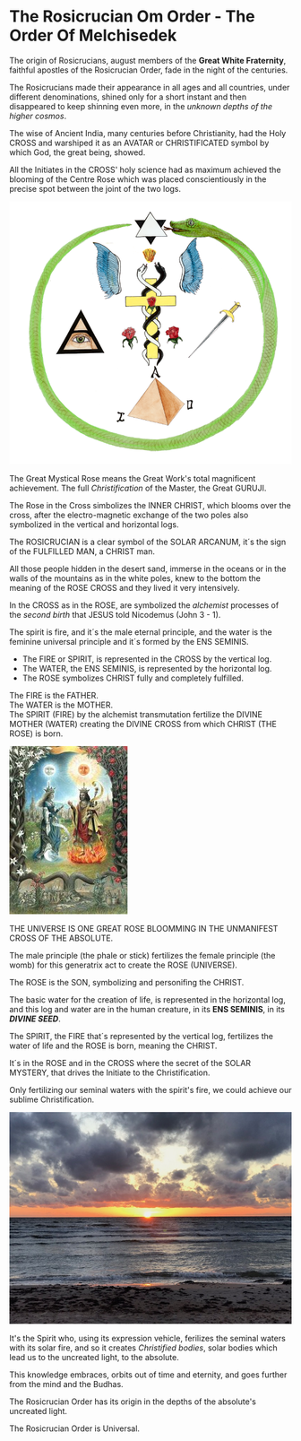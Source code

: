 # The Rosicrucian Om Order - The Order Of Melchisedek

The origin of Rosicrucians, august members of the **Great White Fraternity**, faithful apostles of the Rosicrucian Order, fade in the night of the centuries.  

The Rosicrucians made their appearance in all ages and all countries, under different denominations, shined only for a short instant and then disappeared to keep shinning even more, in the _unknown depths of the higher cosmos_.  

The wise of Ancient India, many centuries before Christianity, had the Holy CROSS and warshiped it as an AVATAR or CHRISTIFICATED symbol by which God, the great being, showed.  

All the Initiates in the CROSS' holy science had as maximum achieved the blooming of the Centre Rose which was placed conscientiously in the precise spot between the joint of the two logs.  

![The Rosicrucian Om Order](/assets/img/rosicrucianomorder.png)

The Great Mystical Rose means the Great Work's total magnificent achievement. The full _Christification_ of the Master, the Great GURUJI.  

The Rose in the Cross simbolizes the INNER CHRIST, which blooms over the cross, after the electro-magnetic exchange of the two poles also symbolized in the vertical and horizontal logs.  

The ROSICRUCIAN is a clear symbol of the SOLAR ARCANUM, it´s the sign of the FULFILLED MAN, a CHRIST man.  

All those people hidden in the desert sand, immerse in the oceans or in the walls of the mountains as in the white poles, knew to the bottom the meaning of the ROSE CROSS and they lived it very intensively.  

In the CROSS as in the ROSE, are symbolized the _alchemist_ processes of the _second birth_ that JESUS told Nicodemus (John 3 - 1).  

The spirit is fire, and it´s the male eternal principle, and the water is the feminine universal principle and it´s formed by the ENS SEMINIS.

* The FIRE or SPIRIT, is represented in the CROSS by the vertical log.
* The WATER, the ENS SEMINIS, is represented by the horizontal log.
* The ROSE symbolizes CHRIST fully and completely fulfilled.  

The FIRE is the FATHER.  
The WATER is the MOTHER.  
The SPIRIT (FIRE) by the alchemist transmutation fertilize the DIVINE MOTHER (WATER) creating the DIVINE CROSS from which CHRIST (THE ROSE) is born.  

![The Man and Woman](/assets/img/the_man_and_woman.jpg)

THE UNIVERSE IS ONE GREAT ROSE BLOOMMING IN THE UNMANIFEST CROSS OF THE ABSOLUTE.  

The male principle (the phale or stick) fertilizes the female principle (the womb) for this generatrix act to create the ROSE (UNIVERSE).  

The ROSE is the SON, symbolizing and personifing the CHRIST.  

The basic water for the creation of life, is represented in the horizontal log, and this log and water are in the human creature, in its **ENS SEMINIS**, in its **_DIVINE SEED_**.  

The SPIRIT, the FIRE that´s represented by the vertical log, fertilizes the water of life and the ROSE is born, meaning the CHRIST.  

It´s in the ROSE and in the CROSS where the secret of the SOLAR MYSTERY, that drives the Initiate to the Christification.  

Only fertilizing our seminal waters with the spirit's fire, we could achieve our sublime Christification.  

![Sunset at The Sea](/assets/img/sunset_sea_800x600.jpg)

It's the Spirit who, using its expression vehicle, ferilizes the seminal waters with its solar fire, and so it creates _Christified bodies_, solar bodies which lead us to the uncreated light, to the absolute.  

This knowledge embraces, orbits out of time and eternity, and goes further from the mind and the Budhas.  

The Rosicrucian Order has its origin in the depths of the absolute's uncreated light.  

The Rosicrucian Order is Universal.  



